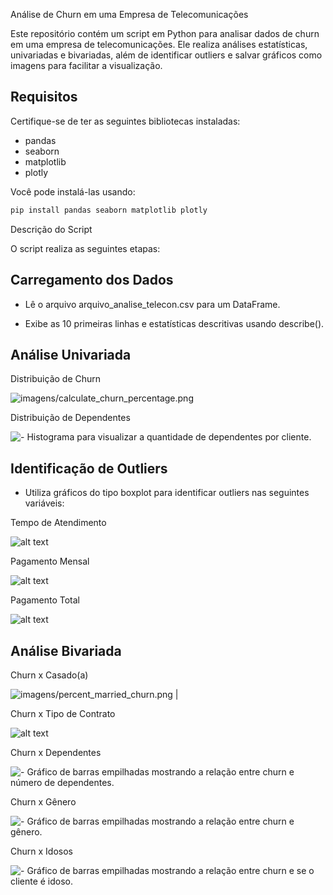 Análise de Churn em uma Empresa de Telecomunicações

Este repositório contém um script em Python para analisar dados de churn em uma empresa de telecomunicações. Ele realiza análises estatísticas, univariadas e bivariadas, além de identificar outliers e salvar gráficos como imagens para facilitar a visualização.

## Requisitos

Certifique-se de ter as seguintes bibliotecas instaladas:

- pandas
- seaborn
- matplotlib
- plotly

Você pode instalá-las usando:
```bash
pip install pandas seaborn matplotlib plotly
```


Descrição do Script

O script realiza as seguintes etapas:



## Carregamento dos Dados

- Lê o arquivo arquivo_analise_telecon.csv para um DataFrame.

- Exibe as 10 primeiras linhas e estatísticas descritivas usando describe().



## Análise Univariada

Distribuição de Churn

![imagens/calculate_churn_percentage.png](imagens/calculate_churn_percentage.png)


Distribuição de Dependentes

![- Histograma para visualizar a quantidade de dependentes por cliente.](imagens/analysis_dependents.png)



## Identificação de Outliers

- Utiliza gráficos do tipo boxplot para identificar outliers nas seguintes variáveis:

Tempo de Atendimento

![alt text](imagens/search_outliers_client_hour.png)


Pagamento Mensal

![alt text](imagens/search_outliers_payment_mounth.png)

Pagamento Total

![alt text](imagens/search_outliers_full_payment.png)



## Análise Bivariada

Churn x Casado(a)

![imagens/percent_married_churn.png |](imagens/percent_married_churn.png)

Churn x Tipo de Contrato

![alt text](imagens/percent_contract_type_churn.png)

Churn x Dependentes

![- Gráfico de barras empilhadas mostrando a relação entre churn e número de dependentes.](imagens/percent_dependents_churn.png)

Churn x Gênero

![- Gráfico de barras empilhadas mostrando a relação entre churn e gênero.](imagens/percent_gender_churn.png)

Churn x Idosos

![- Gráfico de barras empilhadas mostrando a relação entre churn e se o cliente é idoso.](imagens/percent_elderly_churn.png)
